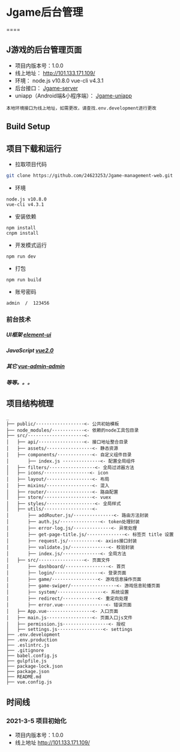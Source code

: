 # Jgame后台管理
====

## J游戏的后台管理页面

+ 项目内版本号：1.0.0
+ 线上地址： http://101.133.171.109/
+ 环境： node.js v10.8.0   vue-cli v4.3.1
+ 后台接口： [Jgame-server](https://github.com/24623253/Jgame-server) 
+ uniapp（Android端&小程序端）： [Jgame-uniapp](https://github.com/24623253/Jgame-uniapp) 

```注意：
本地环境接口为线上地址，如需更改，请查找.env.development进行更改 
```

## Build Setup

项目下载和运行
----

- 拉取项目代码
```bash
git clone https://github.com/24623253/Jgame-management-web.git
```

- 环境
```
node.js v10.8.0   
vue-cli v4.3.1
```

- 安装依赖
```
npm install
cnpm install
```

- 开发模式运行
```
npm run dev
```

- 打包
```
npm run build
```

- 账号密码
```
admin  /  123456
```



### 前台技术
#####  UI框架 [element-ui](http://element.eleme.io/#/zh-CN/component/installation) 
#####  JavaScript [vue2.0](https://cn.vuejs.org/)   
#####  其它 [vue-admin-admin](https://panjiachen.gitee.io/vue-element-admin-site/zh/)  
#####  等等。。。  

## 项目结构梳理

```
_ 
├── public/··················<- 公共初始模板
├── node_modules/············<- 依赖的node工具包目录
├── src/·····················<- 
│   ├── api/·················<- 接口地址整合目录
│   ├── assets/·················<- 静态资源
│   ├── components/·············<- 自定义组件目录
│       ├── index.js ··············<- 配置全局组件
│   ├── filters/·················<- 全局过滤器方法
│   ├── icons/·················<- icon
│   ├── layout/·················<- 布局
│   ├── mixins/·················<- 混入 
│   ├── router/·················<- 路由配置
│   ├── store/··················<- vuex
│   ├── styles/··················<- 全局样式
│   ├── utils/··················<- 
│       ├── addRouter.js/···············<- 路由方法封装
│       ├── auth.js/···············<- token处理封装
│       ├── error-log.js/··············<- 异常处理
│       ├── get-page-title.js/··············<- 标签页 title 设置
│       ├── request.js/···········<- axios接口封装
│       ├── validate.js/··············<- 校验封装
│       ├── index.js/··············<- 全局方法
│   ├── src/·················<- 页面文件
│       ├── dashboard/················<- 首页
│       ├── login/·················<- 登录页面
│       ├── game/·················<- 游戏信息操作页面
│       ├── game-swiper/·················<- 游戏信息轮播页面
│       ├── system/·················<- 系统设置
│       ├── redirect/·············<- 重定向处理
│       ├── error.vue················<- 错误页面
│   ├── App.vue·················<- 入口页面
│   ├── main.js·················<- 页面入口js文件
│   ├── permission.js·················<- 授权
│   ├── settings.js·················<- settings
├── .env.development
├── .env.production
├── .eslintrc.js
├── .gitignore
├── babel.config.js
├── gulpfile.js
├── package-lock.json
├── package.json
├── README.md
├── vue.config.js

```

## 时间线

### 2021-3-5 项目初始化

+ 项目内版本号：1.0.0
+ 线上地址 http://101.133.171.109/
